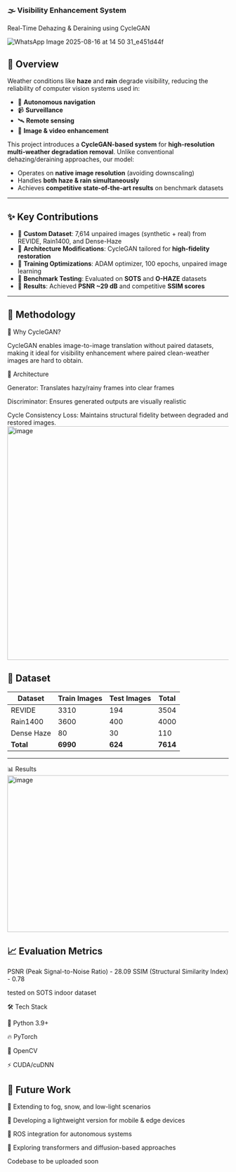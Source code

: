 ### 🌫️ Visibility Enhancement System

Real-Time Dehazing & Deraining using CycleGAN

![WhatsApp Image 2025-08-16 at 14 50 31_e451d44f](https://github.com/user-attachments/assets/3111af34-0818-4a73-8a8d-6bc296bd94f7)

## 📌 Overview  
Weather conditions like **haze** and **rain** degrade visibility, reducing the reliability of computer vision systems used in:  
- 🚗 **Autonomous navigation**  
- 📹 **Surveillance**  
- 🛰️ **Remote sensing**  
- 🎥 **Image & video enhancement**  

This project introduces a **CycleGAN-based system** for **high-resolution multi-weather degradation removal**. Unlike conventional dehazing/deraining approaches, our model:  
- Operates on **native image resolution** (avoiding downscaling)  
- Handles **both haze & rain simultaneously**  
- Achieves **competitive state-of-the-art results** on benchmark datasets  

---

## ✨ Key Contributions  
- 🔹 **Custom Dataset**: 7,614 unpaired images (synthetic + real) from REVIDE, Rain1400, and Dense-Haze  
- 🔹 **Architecture Modifications**: CycleGAN tailored for **high-fidelity restoration**  
- 🔹 **Training Optimizations**: ADAM optimizer, 100 epochs, unpaired image learning  
- 🔹 **Benchmark Testing**: Evaluated on **SOTS** and **O-HAZE** datasets  
- 🔹 **Results**: Achieved **PSNR ~29 dB** and competitive **SSIM scores**  

---

## 🧠 Methodology
🔹 Why CycleGAN?

CycleGAN enables image-to-image translation without paired datasets, making it ideal for visibility enhancement where paired clean-weather images are hard to obtain.

🔹 Architecture

Generator: Translates hazy/rainy frames into clear frames

Discriminator: Ensures generated outputs are visually realistic

Cycle Consistency Loss: Maintains structural fidelity between degraded and restored images.
<img width="692" height="531" alt="image" src="https://github.com/user-attachments/assets/460a0ba3-60d6-4e07-a263-08a106a9c352" />

## 📂 Dataset  

| Dataset   | Train Images | Test Images | Total |
|-----------|--------------|-------------|-------|
| REVIDE    | 3310         | 194         | 3504  |
| Rain1400  | 3600         | 400         | 4000  |
| Dense Haze| 80           | 30          | 110   |
| **Total** | **6990**     | **624**     | **7614** |

---

📊 Results
<img width="790" height="356" alt="image" src="https://github.com/user-attachments/assets/b12abb72-9834-4ea8-9402-be6797df3059" />

## 📈 Evaluation Metrics

PSNR (Peak Signal-to-Noise Ratio) - 28.09
SSIM (Structural Similarity Index) - 0.78

tested on SOTS indoor dataset

🛠️ Tech Stack

🐍 Python 3.9+

🔥 PyTorch

🎥 OpenCV

⚡ CUDA/cuDNN

## 📢 Future Work

🌌 Extending to fog, snow, and low-light scenarios

📱 Developing a lightweight version for mobile & edge devices

🤖 ROS integration for autonomous systems

🧩 Exploring transformers and diffusion-based approaches

Codebase to be uploaded soon

